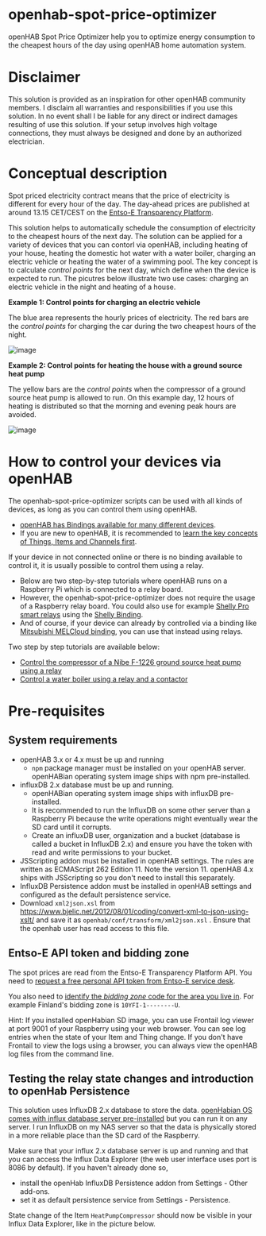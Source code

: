 # openhab-spot-price-optimizer
openHAB Spot Price Optimizer help you to optimize energy consumption to the cheapest hours of the day using openHAB home automation system.

# Disclaimer
This solution is provided as an inspiration for other openHAB community members. I disclaim all warranties and responsibilities if you use this solution. In no event shall I be liable for any direct or indirect damages resulting of use this solution. If your setup involves high voltage connections, they must always be designed and done by an authorized electrician.

# Conceptual description
Spot priced electricity contract means that the price of electricity is different for every hour of the day. The day-ahead prices are published at around 13.15 CET/CEST on the [Entso-E Transparency Platform](https://transparency.entsoe.eu).

This solution helps to automatically schedule the consumption of electricity to the cheapest hours of the next day. The solution can be applied for a variety of devices that you can contorl via openHAB, including heating of your house, heating the domestic hot water with a water boiler, charging an electric vehicle or heating the water of a swimming pool. The key concept is to calculate _control points_ for the next day, which define when the device is expected to run. The picutres below illustrate two use cases: charging an electric vehicle in the night and heating of a house.

**Example 1: Control points for charging an electric vehicle**

The blue area represents the hourly prices of electricity. The red bars are the _control points_ for charging the car during the two cheapest hours of the night.   

![image](https://github.com/masipila/openhab-spot-price-optimizer/assets/20110757/36d0bb9c-7707-4177-89b9-86f616823e8e)

**Example 2: Control points for heating the house with a ground source heat pump**

The yellow bars are the _control points_ when the compressor of a ground source heat pump is allowed to run. On this example day, 12 hours of heating is distributed so that the morning and evening peak hours are avoided.

![image](https://github.com/masipila/openhab-spot-price-optimizer/assets/20110757/fced817e-83d7-464c-bef2-a9d9c20e639a)

# How to control your devices via openHAB
The openhab-spot-price-optimizer scripts can be used with all kinds of devices, as long as you can control them using openHAB.
- [openHAB has Bindings available for many different devices](https://www.openhab.org/addons/#binding).
- If you are new to openHAB, it is recommended to [learn the key concepts of Things, Items and Channels first](https://www.openhab.org/docs/concepts/#things-channels-bindings-items-and-links).

If your device in not connected online or there is no binding available to control it, it is usually possible to control them using a relay.
- Below are two step-by-step tutorials where openHAB runs on a Raspberry Pi which is connected to a relay board.
- However, the openhab-spot-price-optimizer does not require the usage of a Raspberry relay board. You could also use for example [Shelly Pro smart relays](https://www.shelly.com) using the [Shelly Binding](https://www.openhab.org/addons/bindings/shelly/).
- And of course, if your device can already by controlled via a binding like [Mitsubishi MELCloud binding](https://www.openhab.org/addons/bindings/melcloud/), you can use that instead using relays.

 Two step by step tutorials are available below:
- [Control the compressor of a Nibe F-1226 ground source heat pump using a relay](https://github.com/masipila/openhab-spot-price-optimizer/blob/main/doc/Nibe-example.md)
- [Control a water boiler using a relay and a contactor](https://github.com/masipila/openhab-spot-price-optimizer/blob/main/doc/Boiler-example.md) 

# Pre-requisites

## System requirements
- openHAB 3.x or 4.x must be up and running
  - `npm` package manager must be installed on your openHAB server. openHABian operating system image ships with npm pre-installed.
- influxDB 2.x database must be up and running.
  - openHABian operating system image ships with influxDB pre-installed.
  - It is recommended to run the InfluxDB on some other server than a Raspberry Pi because the write operations might eventually wear the SD card until it corrupts.
  - Create an influxDB user, organization and a bucket (database is called a bucket in InfluxDB 2.x) and ensure you have the token with read and write permissions to your bucket.
- JSScripting addon must be installed in openHAB settings. The rules are written as ECMAScript 262 Edition 11. Note the version 11. openHAB 4.x ships with JSScripting so you don't need to install this separately.
- InfluxDB Persistence addon must be installed in openHAB settings and configured as the default persistence service.
- Download `xml2json.xsl` from https://www.bjelic.net/2012/08/01/coding/convert-xml-to-json-using-xslt/ and save it as `openhab/conf/transform/xml2json.xsl` . Ensure that the openhab user has read access to this file. 

## Entso-E API token and bidding zone
The spot prices are read from the Entso-E Transparency Platform API. You need to [request a free personal API token from Entso-E service desk](https://transparency.entsoe.eu/content/static_content/Static%20content/web%20api/Guide.html#_authentication_and_authorisation).

You also need to [identify the _bidding zone_ code for the area you live in](https://eepublicdownloads.entsoe.eu/clean-documents/EDI/Library/Market_Areas_v2.1.pdf). For example Finland's bidding zone is `10YFI-1--------U`.

Hint: If you installed openHabian SD image, you can use Frontail log viewer at port 9001 of your Raspberry using your web browser. You can see log entries when the state of your Item and Thing change. If you don't have Frontail to view the logs using a browser, you can always view the openHAB log files from the command line.

## Testing the relay state changes and introduction to openHab Persistence
This solution uses InfluxDB 2.x database to store the data. [openHabian OS comes with influx database server pre-installed](https://www.openhab.org/docs/installation/openhabian.html#features) but you can run it on any server. I run InfluxDB on my NAS server so that the data is physically stored in a more reliable place than the SD card of the Raspberry.

Make sure that your influx 2.x database server is up and running and that you can access the Influx Data Explorer (the web user interface uses port is 8086 by default). If you haven't already done so, 
- install the openHab InfluxDB Persistence addon from Settings - Other add-ons.
- set it as default persistence service from Settings - Persistence.

State change of the Item `HeatPumpCompressor` should now be visible in your Influx Data Explorer, like in the picture below.
